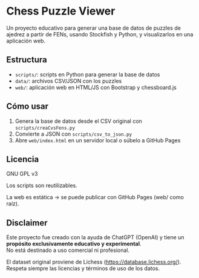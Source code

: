 # Chess Puzzle Viewer

Un proyecto educativo para generar una base de datos de puzzles de ajedrez a partir de FENs, usando Stockfish y Python, y visualizarlos en una aplicación web.

## Estructura
- `scripts/`: scripts en Python para generar la base de datos
- `data/`: archivos CSV/JSON con los puzzles
- `web/`: aplicación web en HTML/JS con Bootstrap y chessboard.js

## Cómo usar
1. Genera la base de datos desde el CSV original con `scripts/creaCvsFens.py`
2. Convierte a JSON con `scripts/csv_to_json.py`
3. Abre `web/index.html` en un servidor local o súbelo a GitHub Pages

## Licencia
GNU GPL v3

Los scripts son reutilizables.

La web es estática → se puede publicar con GitHub Pages (web/ como raíz).

## Disclaimer

Este proyecto fue creado con la ayuda de ChatGPT (OpenAI) y tiene un **propósito exclusivamente educativo y experimental**.  
No está destinado a uso comercial ni profesional.

El dataset original proviene de Lichess (https://database.lichess.org/).  
Respeta siempre las licencias y términos de uso de los datos.

